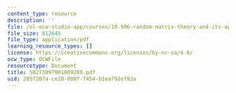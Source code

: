 ```yaml
---
content_type: resource
description: ''
file: /ol-ocw-studio-app/courses/18-996-random-matrix-theory-and-its-applications-spring-2004/205f207ace20088ff454b1ea792ef93a_S027309790100920X.pdf
file_size: 812645
file_type: application/pdf
learning_resource_types: []
license: https://creativecommons.org/licenses/by-nc-sa/4.0/
ocw_type: OCWFile
resourcetype: Document
title: S027309790100920X.pdf
uid: 205f207a-ce20-088f-f454-b1ea792ef93a
---
```

